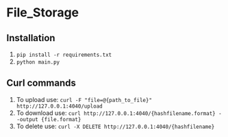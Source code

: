 # File_Storage
## Installation
1. `pip install -r requirements.txt`
2. `python main.py`
## Curl commands
1. To upload use:
`curl -F "file=@{path_to_file}" http://127.0.0.1:4040/upload`
2. To download use:
`curl http://127.0.0.1:4040/{hashfilename.format} --output {file.format}`
3. To delete use:
`curl -X DELETE http://127.0.0.1:4040/{hashfilename}`
